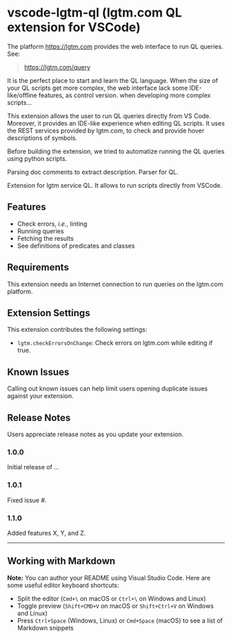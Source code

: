 
# vscode-lgtm-ql (lgtm.com QL extension for VSCode)

The platform https://lgtm.com provides the web interface to run QL queries.
See:

> https://lgtm.com/query

It is the perfect place to start and learn the QL language.
When the size of your QL scripts get more complex, the web interface lack some IDE-like/offline features, as control version.
when developing more complex scripts...

This extension allows the user to run QL queries directly from VS Code.
Moreover, it provides an IDE-like experience when editing QL scripts.
It uses the REST services provided by lgtm.com,
to check and provide hover descriptions of symbols.

Before building the extension, we tried to automatize running the QL queries using python scripts.

Parsing doc comments to extract description.
Parser for QL.

Extension for lgtm service QL.
It allows to run scripts directly from VSCode.

## Features

* Check errors, *i.e.*, linting
* Running queries
* Fetching the results
* See definitions of predicates and classes

## Requirements

This extension needs an Internet connection to run queries on the lgtm.com platform.

## Extension Settings

This extension contributes the following settings:

* `lgtm.checkErrorsOnChange`: Check errors on lgtm.com while editing if true.

## Known Issues

Calling out known issues can help limit users opening duplicate issues against your extension.

## Release Notes

Users appreciate release notes as you update your extension.

### 1.0.0

Initial release of ...

### 1.0.1

Fixed issue #.

### 1.1.0

Added features X, Y, and Z.

-----------------------------------------------------------------------------------------------------------

## Working with Markdown

**Note:** You can author your README using Visual Studio Code.  Here are some useful editor keyboard shortcuts:

* Split the editor (`Cmd+\` on macOS or `Ctrl+\` on Windows and Linux)
* Toggle preview (`Shift+CMD+V` on macOS or `Shift+Ctrl+V` on Windows and Linux)
* Press `Ctrl+Space` (Windows, Linux) or `Cmd+Space` (macOS) to see a list of Markdown snippets
